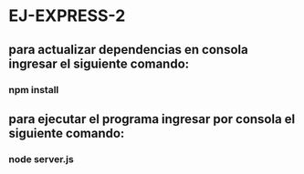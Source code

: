 # EJ-EXPRESS-2

## para actualizar dependencias en consola ingresar el siguiente comando:
### npm install

## para ejecutar el programa ingresar por consola el siguiente comando:
### node server.js

<!-- Construyan otro servidor web con Express que responda el GET a la ruta raíz (/) con el contenido de una página index.html que contenga un h1 que diga "Hola mundo". Súbanlo a GitHub como ej-express-2
 -->
